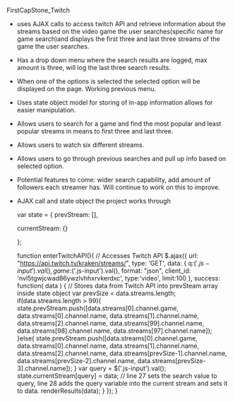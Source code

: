 FirstCapStone_Twitch
* uses AJAX calls to access twitch API and retrieve information about the streams based on the video game the user searches(specific name for game search)and displays 
the first three and last three streams of the game the user searches.
* Has a drop down menu where the search results are logged, max amount is three, will log the last three search results.
* When one of the options is selected the selected option will be displayed on the page. Working previous menu. 
* Uses state object model for storing of in-app information allows for easier manipulation.
* Allows users to search for a game and find the most popular and least popular streams in means to first three and last three.
* Allows users to watch six different streams.
* Allows users to go through previous searches and pull up info based on selected option.

* Potential features to come: wider search capability, add amount of followers each streamer has. Will continue to work on this to improve. 

* AJAX call and state object the project works through

	var state = { 
	prevStream: [],
	
	currentStream: {}
	
	};

	function enterTwitchAPI(){ // Accesses Twitch API 
	$.ajax({
    url: "https://api.twitch.tv/kraken/streams/",
    type: 'GET',
	data: {
    q:$('.js-input').val(),
				game:$('.js-input').val(),
        format: "json",
				client_id: 'nvl5tgwjcwad86ywzlvhhxrvkerdxc',
				type:'video',
				limit:100
    }, 
  success: function( data ) { // Stores data from Twitch API into prevSteam array inside state object
		var prevSize = data.streams.length;
		if(data.streams.length > 99){
			state.prevStream.push([data.streams[0].channel.game, data.streams[0].channel.name, data.streams[1].channel.name, data.streams[2].channel.name, data.streams[99].channel.name, data.streams[98].channel.name, data.streams[97].channel.name]);
		}else{
			state.prevStream.push([data.streams[0].channel.game, data.streams[0].channel.name, data.streams[1].channel.name, data.streams[2].channel.name, data.streams[prevSize-1].channel.name, data.streams[prevSize-2].channel.name, data.streams[prevSize-3].channel.name]);
		}
		var query = $('.js-input').val();
		state.currentStream[query] = data;			// line 27 sets the search value to query, line 28 adds the query variable into the current stream and sets it to data.
		renderResults(data);
	}
	});
}
